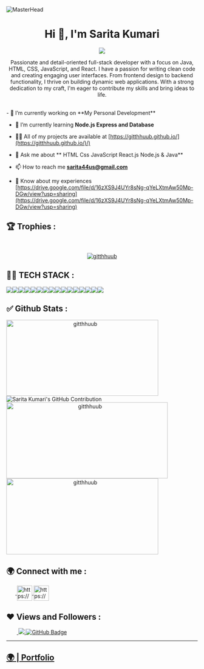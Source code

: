 
<img src="https://camo.githubusercontent.com/ba9f3bd30647e352a3f5e1e45eb45c6ec7bad6155cd16aaedf4a426738da0ca5/68747470733a2f2f696e646f616e616c79746963612e636f6d2f7374617469632f696d616765732f62616e6e6572722e676966" alt="MasterHead" style="max-width: 100%;">


<h1 align="center">Hi 👋, I'm Sarita Kumari</h1>
<p align="center">
  <img src="https://readme-typing-svg.herokuapp.com/?lines=Full%20Stack%20MERN%20Developer;&center=true&width=700&height=50">
</p>


<p align="center">Passionate and detail-oriented full-stack developer with a focus on Java, HTML, CSS, JavaScript, and React. I have a passion for writing clean code and creating engaging user interfaces. From frontend design to backend functionality, I thrive on building dynamic web applications. With a strong dedication to my craft, I'm eager to contribute my skills and bring ideas to life.</p>
<br/>
- 🔭 I’m currently working on **My Personal Development**

- 🌱 I’m currently learning **Node.js Express and Database**

- 👨‍💻 All of my projects are available at  [https://gitthhuub.github.io/](https://gitthhuub.github.io/)/)

- 💬 Ask me about ** HTML Css JavaScript React.js Node.js & Java**

- 📫 How to reach me **sarita44us@gmail.com**

- 📄 Know about my experiences [https://drive.google.com/file/d/16zXS9J4UYr8sNg-qYeLXtmAw50Mp-DGw/view?usp=sharing](https://drive.google.com/file/d/16zXS9J4UYr8sNg-qYeLXtmAw50Mp-DGw/view?usp=sharing)

## 🏆 Trophies :
<br/>
<p align="center"> <a href="https://github.com/ryo-ma/github-profile-trophy"><img src="https://github-profile-trophy.vercel.app/?username=gitthhuub&theme=onedarkx" alt="gitthhuub" /></a> </p>

## 👨‍💻 TECH STACK :

<div align="center" style="display: flex; flex-wrap: wrap;">
<img src="https://img.shields.io/badge/react-%2320232a.svg?style=for-the-badge&logo=react&logoColor=%2361DAFB" />
<img src="https://img.shields.io/badge/React_Router-CA4245?style=for-the-badge&logo=react-router&logoColor=white" />
<img src="https://img.shields.io/badge/redux-%23593d88.svg?style=for-the-badge&logo=redux&logoColor=white" />
<img src="https://img.shields.io/badge/chakra-%234ED1C5.svg?style=for-the-badge&logo=chakraui&logoColor=white" />
<img src="https://img.shields.io/badge/MongoDB-%234ea94b.svg?style=for-the-badge&logo=mongodb&logoColor=white" />
<img src="https://img.shields.io/badge/HTML5-E34F26?style=for-the-badge&logo=html5&logoColor=white" />
<img src="https://img.shields.io/badge/CSS3-1572B6?style=for-the-badge&logo=css3&logoColor=white" />
<img src="https://img.shields.io/badge/JavaScript-323330?style=for-the-badge&logo=javascript&logoColor=F7DF1E" />
<img src="https://img.shields.io/badge/Bootstrap-563D7C?style=for-the-badge&logo=bootstrap&logoColor=white" />
<img src="https://img.shields.io/badge/Tailwind_CSS-38B2AC?style=for-the-badge&logo=tailwind-css&logoColor=white" />
<img src="https://img.shields.io/badge/Node.js-339933?style=for-the-badge&logo=nodedotjs&logoColor=white" />
<img src="https://img.shields.io/badge/Express.js-000000?style=for-the-badge&logo=express&logoColor=white" />
<img src="https://img.shields.io/badge/java-%23ED8B00.svg?style=for-the-badge&logo=java&logoColor=white" />
<img src="https://img.shields.io/badge/npm-CB3837?style=for-the-badge&logo=npm&logoColor=white" />
<img src="https://img.shields.io/badge/GitHub-100000?style=for-the-badge&logo=github&logoColor=white" />
<img src="https://img.shields.io/badge/GIT-E44C30?style=for-the-badge&logo=git&logoColor=white" />
<!-- <img src="https://img.shields.io/badge/vite-%23646CFF.svg?style=for-the-badge&logo=vite&logoColor=white" /> -->
</div>


## ✅ Github Stats :

<div align="center" style="display: flex; flex-wrap: wrap;">

<img width="400px" height="200px" align="center" src="https://github-readme-stats.vercel.app/api?username=gitthhuub&theme=radical&border_radius=2.7&show_icons=true" alt="gitthhuub" />


<img src="https://github-profile-summary-cards.vercel.app/api/cards/profile-details?username=gitthhuub&theme=radical&border_radius=2.7" alt="Sarita Kumari's GitHub Contribution"/>



<img width="425px" height="200px" align="center" src="https://github-readme-streak-stats.herokuapp.com/?user=gitthhuub&theme=radical&date_format=M%20j%5B%2C%20Y%5D&border_radius=2.7" alt="gitthhuub" />

<img width="400px" height="200px" align="center" src="https://github-readme-stats.vercel.app/api/top-langs/?username=gitthhuub&theme=radical&border_radius=2.7" alt="gitthhuub" />

</div>

<h2>🌍 Connect with me :</h2>
   <p align="left">
    &nbsp;&nbsp;&nbsp;&nbsp;&nbsp;&nbsp;<a href="https://www.linkedin.com/in/saritakumarii/" target="blank">
            <img align="center"
                src="https://img.icons8.com/3d-fluency/94/linkedin.png"
                alt="https://www.linkedin.com/in/saritakumarii/" width="40px" />
        </a>
        <a href="https://github.com/gitthhuub" target="blank">
            <img align="center"
                src="https://img.icons8.com/3d-fluency/94/github.png"
                alt="https://github.com/gitthhuub" width="40px"/>
        </a>
    </p>
    <h2>❤ Views and Followers :</h2>
    &nbsp;&nbsp;&nbsp;&nbsp;&nbsp;&nbsp;&nbsp;<a href="https://github.com/gitthhuub/github-profile-views-counter">
        <img src="https://komarev.com/ghpvc/?username=gitthhuub">
    </a>
    <a href="https://github.com/gitthhuub?tab=followers">
        <img src="https://img.shields.io/github/followers/gitthhuub?label=Followers&style=social" alt="GitHub Badge">
    </a>
    <hr />
    <h2><a href="https://gitthhuub.github.io/">🌍 | Portfolio </a></h2>
